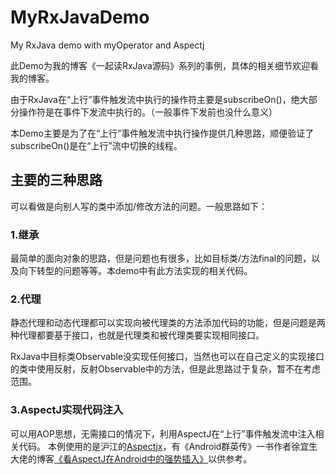 # MyRxJavaDemo
My RxJava demo with myOperator and Aspectj

此Demo为我的博客《一起读RxJava源码》系列的事例，具体的相关细节欢迎看我的博客。

由于RxJava在“上行”事件触发流中执行的操作符主要是subscribeOn()，绝大部分操作符是在事件下发流中执行的。（一般事件下发前也没什么意义）

本Demo主要是为了在“上行”事件触发流中执行操作提供几种思路，顺便验证了subscribeOn()是在“上行”流中切换的线程。


## 主要的三种思路

可以看做是向别人写的类中添加/修改方法的问题。一般思路如下：

### 1.继承
最简单的面向对象的思路，但是问题也有很多，比如目标类/方法final的问题，以及向下转型的问题等等。本demo中有此方法实现的相关代码。

### 2.代理
静态代理和动态代理都可以实现向被代理类的方法添加代码的功能，但是问题是两种代理都要基于接口，也就是代理类和被代理类要实现相同接口。

RxJava中目标类Observable没实现任何接口，当然也可以在自己定义的实现接口的类中使用反射，反射Observable中的方法，但是此思路过于复杂，暂不在考虑范围。

### 3.AspectJ实现代码注入

可以用AOP思想，无需接口的情况下，利用AspectJ在“上行”事件触发流中注入相关代码。
本例使用的是沪江的[Aspectjx](https://github.com/HujiangTechnology/gradle_plugin_android_aspectjx)，有《Android群英传》一书作者徐宜生大佬的博客[《看AspectJ在Android中的强势插入》](https://www.jianshu.com/p/5c9f1e8894ec)以供参考。
